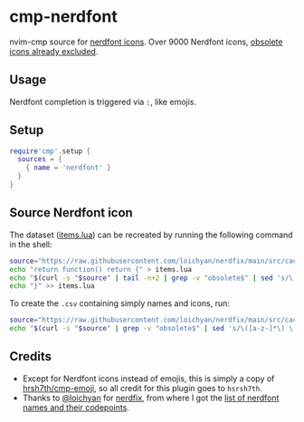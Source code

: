 # cmp-nerdfont

nvim-cmp source for [nerdfont icons](https://www.nerdfonts.com/cheat-sheet). 
Over 9000 Nerdfont icons, [obsolete icons already excluded](https://www.reddit.com/r/neovim/comments/122f5ro/announcing_nerdfix_a_checker_for_obsolete_nerd/).

## Usage
Nerdfont completion is triggered via `:`, like emojis. 

## Setup

```lua
require'cmp'.setup {
  sources = {
    { name = 'nerdfont' }
  }
}
```

## Source Nerdfont icon
The dataset ([items.lua](./lua/cmp_nerdfont/items.lua)) can be recreated by running the following command in the shell:

```bash
source="https://raw.githubusercontent.com/loichyan/nerdfix/main/src/cached.txt"
echo "return function() return {" > items.lua
echo "$(curl -s "$source" | tail -n+2 | grep -v "obsolete$" | sed 's/\(.*\) \(....\)/\{ word = ":\1"; label = "\\u\2 \1"; insertText = "\\u\2"; filterText =":\1" };/')" >> items.lua
echo "}" >> items.lua
```

To create the `.csv` containing simply names and icons, run:

```bash
source="https://raw.githubusercontent.com/loichyan/nerdfix/main/src/cached.txt"
echo "$(curl -s "$source" | grep -v "obsolete$" | sed 's/\([a-z-]*\) \(....\)/\1;\\u\2/')" > nerdfonts.csv
```

## Credits
- Except for Nerdfont icons instead of emojis, this is simply a copy of [hrsh7th/cmp-emoji](https://github.com/hrsh7th/cmp-emoji), so all credit for this plugin goes to `hsrsh7th`.
- Thanks to [@loichyan](https://www.reddit.com/r/neovim/comments/122f5ro/announcing_nerdfix_a_checker_for_obsolete_nerd/) for [nerdfix](https://github.com/loichyan/nerdfix), from where I got the [list of nerdfont names and their codepoints](https://github.com/loichyan/nerdfix/blob/main/src/cached.txt).
